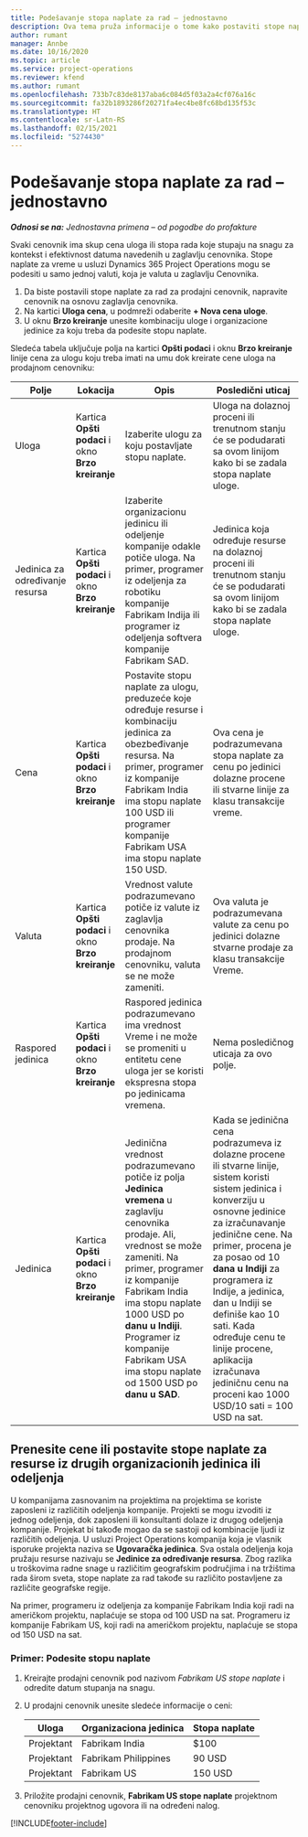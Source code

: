 ```yaml
---
title: Podešavanje stopa naplate za rad – jednostavno
description: Ova tema pruža informacije o tome kako postaviti stope naplate za rad u usluzi Project Operations.
author: rumant
manager: Annbe
ms.date: 10/16/2020
ms.topic: article
ms.service: project-operations
ms.reviewer: kfend
ms.author: rumant
ms.openlocfilehash: 733b7c83de8137aba6c084d5f03a2a4cf076a16c
ms.sourcegitcommit: fa32b1893286f20271fa4ec4be8fc68bd135f53c
ms.translationtype: HT
ms.contentlocale: sr-Latn-RS
ms.lasthandoff: 02/15/2021
ms.locfileid: "5274430"
---
```

# <a name="set-up-labor-bill-rates---lite"></a>Podešavanje stopa naplate za rad – jednostavno

_**Odnosi se na:** Jednostavna primena – od pogodbe do profakture_

Svaki cenovnik ima skup cena uloga ili stopa rada koje stupaju na snagu za kontekst i efektivnost datuma navedenih u zaglavlju cenovnika. Stope naplate za vreme u usluzi Dynamics 365 Project Operations mogu se podesiti u samo jednoj valuti, koja je valuta u zaglavlju Cenovnika.

1. Da biste postavili stope naplate za rad za prodajni cenovnik, napravite cenovnik na osnovu zaglavlja cenovnika. 
2. Na kartici **Uloga cena**, u podmreži odaberite **+ Nova cena uloge**. 
3. U oknu **Brzo kreiranje** unesite kombinaciju uloge i organizacione jedinice za koju treba da podesite stopu naplate.

  Sledeća tabela uključuje polja na kartici **Opšti podaci** i oknu **Brzo kreiranje** linije cena za ulogu koju treba imati na umu dok kreirate cene uloga na prodajnom cenovniku:

  | Polje | Lokacija | Opis | Posledični uticaj |
  | --- | --- | --- | --- |
  | Uloga | Kartica **Opšti podaci** i okno **Brzo kreiranje** | Izaberite ulogu za koju postavljate stopu naplate. | Uloga na dolaznoj proceni ili trenutnom stanju će se podudarati sa ovom linijom kako bi se zadala stopa naplate uloge. |
  | Jedinica za određivanje resursa | Kartica **Opšti podaci** i okno **Brzo kreiranje** | Izaberite organizacionu jedinicu ili odeljenje kompanije odakle potiče uloga. Na primer, programer iz odeljenja za robotiku kompanije Fabrikam Indija ili programer iz odeljenja softvera kompanije Fabrikam SAD. | Jedinica koja određuje resurse na dolaznoj proceni ili trenutnom stanju će se podudarati sa ovom linijom kako bi se zadala stopa naplate uloge. |
  | Cena | Kartica **Opšti podaci** i okno **Brzo kreiranje** | Postavite stopu naplate za ulogu, preduzeće koje određuje resurse i kombinaciju jedinica za obezbeđivanje resursa. Na primer, programer iz kompanije Fabrikam India ima stopu naplate 100 USD ili programer kompanije Fabrikam USA ima stopu naplate 150 USD. | Ova cena je podrazumevana stopa naplate za cenu po jedinici dolazne procene ili stvarne linije za klasu transakcije vreme. |
  | Valuta | Kartica **Opšti podaci** i okno **Brzo kreiranje**| Vrednost valute podrazumevano potiče iz valute iz zaglavlja cenovnika prodaje. Na prodajnom cenovniku, valuta se ne može zameniti. | Ova valuta je podrazumevana valute za cenu po jedinici dolazne stvarne prodaje za klasu transakcije Vreme. |
  | Raspored jedinica | Kartica **Opšti podaci** i okno **Brzo kreiranje** | Raspored jedinica podrazumevano ima vrednost Vreme i ne može se promeniti u entitetu cene uloga jer se koristi ekspresna stopa po jedinicama vremena. | Nema posledičnog uticaja za ovo polje. |
  | Jedinica | Kartica **Opšti podaci** i okno **Brzo kreiranje** | Jedinična vrednost podrazumevano potiče iz polja **Jedinica vremena** u zaglavlju cenovnika prodaje. Ali, vrednost se može zameniti. Na primer, programer iz kompanije Fabrikam India ima stopu naplate 1000 USD po **danu u Indiji**. Programer iz kompanije Fabrikam USA ima stopu naplate od 1500 USD po **danu u SAD**. | Kada se jedinična cena podrazumeva iz dolazne procene ili stvarne linije, sistem koristi sistem jedinica i konverziju u osnovne jedinice za izračunavanje jedinične cene. Na primer, procena je za posao od 10 **dana u Indiji** za programera iz Indije, a jedinica, dan u Indiji se definiše kao 10 sati. Kada određuje cenu te linije procene, aplikacija izračunava jediničnu cenu na proceni kao 1000 USD/10 sati = 100 USD na sat. |


## <a name="transfer-pricing-or-set-up-bill-rates-for-resources-from-other-organizational-units-or-divisions"></a>Prenesite cene ili postavite stope naplate za resurse iz drugih organizacionih jedinica ili odeljenja 

U kompanijama zasnovanim na projektima na projektima se koriste zaposleni iz različitih odeljenja kompanije. Projekti se mogu izvoditi iz jednog odeljenja, dok zaposleni ili konsultanti dolaze iz drugog odeljenja kompanije. Projekat bi takođe mogao da se sastoji od kombinacije ljudi iz različitih odeljenja. U usluzi Project Operations kompanija koja je vlasnik isporuke projekta naziva se **Ugovaračka jedinica**. Sva ostala odeljenja koja pružaju resurse nazivaju se **Jedinice za određivanje resursa**. Zbog razlika u troškovima radne snage u različitim geografskim područjima i na tržištima rada širom sveta, stope naplate za rad takođe su različito postavljene za različite geografske regije.

Na primer, programeru iz odeljenja za kompanije Fabrikam India koji radi na američkom projektu, naplaćuje se stopa od 100 USD na sat. Programeru iz kompanije Fabrikam US, koji radi na američkom projektu, naplaćuje se stopa od 150 USD na sat.

### <a name="example-set-up-a-bill-rate"></a>Primer: Podesite stopu naplate

1. Kreirajte prodajni cenovnik pod nazivom *Fabrikam US stope naplate* i odredite datum stupanja na snagu.
2. U prodajni cenovnik unesite sledeće informacije o ceni:

    | Uloga | Organizaciona jedinica | Stopa naplate |
    | --- | --- | --- |
    | Projektant | Fabrikam India | $100 |
    | Projektant | Fabrikam Philippines | 90 USD |
    | Projektant | Fabrikam US | 150 USD |

3. Priložite prodajni cenovnik, **Fabrikam US stope naplate** projektnom cenovniku projektnog ugovora ili na određeni nalog.


[!INCLUDE[footer-include](../../includes/footer-banner.md)]